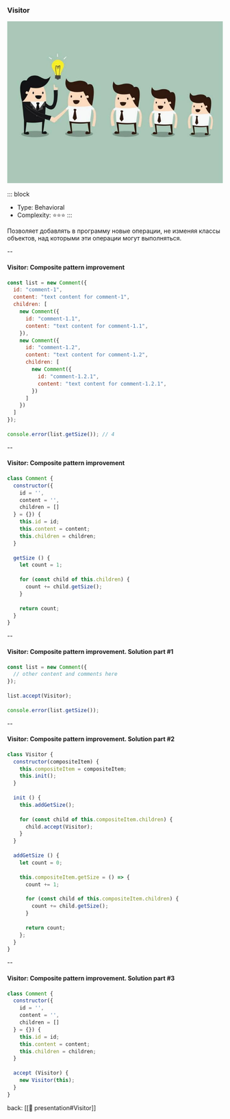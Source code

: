 ### Visitor <!-- element style="display:none" -->

<split left="1" right="1">

![[visitor.png]](./imgs/visitor.png)

::: block <!-- element style="display: flex; font-size: 2rem" align="center"  -->
- Type: Behavioral
- Complexity: ⭐⭐⭐
::: 

</split>

Позволяет добавлять в программу новые операции, не изменяя классы объектов, над которыми эти операции могут выполняться.

--

#### Visitor: Composite pattern improvement

```js [|1,5,9,13,22]
const list = new Comment({  
  id: "comment-1",  
  content: "text content for comment-1",  
  children: [  
    new Comment({  
      id: "comment-1.1",  
      content: "text content for comment-1.1",  
    }),  
    new Comment({  
      id: "comment-1.2",  
      content: "text content for comment-1.2",  
      children: [  
        new Comment({  
          id: "comment-1.2.1",  
          content: "text content for comment-1.2.1",  
        })  
      ]  
    })  
  ]  
});  
  
console.error(list.getSize()); // 4
```

--

#### Visitor: Composite pattern improvement

```js [| 12-20]
class Comment {  
  constructor({  
    id = '',  
    content = '',  
    children = []  
  } = {}) {  
    this.id = id;  
    this.content = content;  
    this.children = children;  
  }  

  getSize () {  
    let count = 1;  

    for (const child of this.children) {  
      count += child.getSize();  
    }  

    return count;  
  }  
}  
```

--

#### Visitor: Composite pattern improvement. Solution part #1

```js
const list = new Comment({ 
  // other content and comments here
});

list.accept(Visitor);  
  
console.error(list.getSize());
```

--

#### Visitor: Composite pattern improvement. Solution part #2

```js [|]
class Visitor {  
  constructor(compositeItem) {  
    this.compositeItem = compositeItem;  
    this.init();  
  }  
  
  init () {  
    this.addGetSize();  
  
    for (const child of this.compositeItem.children) {  
      child.accept(Visitor);  
    }  
  }  
  
  addGetSize () {  
    let count = 0;  
  
    this.compositeItem.getSize = () => {  
      count += 1;  
  
      for (const child of this.compositeItem.children) {  
        count += child.getSize();  
      }  
  
      return count;  
    };  
  }  
}
```

--

#### Visitor: Composite pattern improvement. Solution part #3

```js [|12-14]
class Comment {
  constructor({
    id = '',
    content = '',
    children = []
  } = {}) {
    this.id = id;
    this.content = content;
    this.children = children;
  }

  accept (Visitor) {
    new Visitor(this);
  }
}
```

back: [[📖 presentation#Visitor]] <!-- element style="display:none" -->
